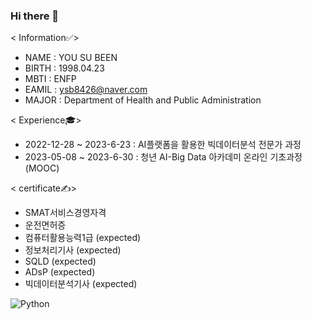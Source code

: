 ### Hi there 👋

<!--
**YOUSUBEEN/YOUSUBEEN** is a ✨ _special_ ✨ repository because its `README.md` (this file) appears on your GitHub profile.

Here are some ideas to get you started:

- 🔭 I’m currently working on ...
- 🌱 I’m currently learning ...
- 👯 I’m looking to collaborate on ...
- 🤔 I’m looking for help with ...
- 💬 Ask me about ...
- 📫 How to reach me: ...
- 😄 Pronouns: ...
- ⚡ Fun fact: ...
-->
< Information✅>

- NAME : YOU SU BEEN 
- BIRTH : 1998.04.23 
- MBTI : ENFP
- EAMIL : ysb8426@naver.com 
- MAJOR : Department of Health and Public Administration 

< Experience🎓>

- 2022-12-28 ~ 2023-6-23 : AI플랫폼을 활용한 빅데이터분석 전문가 과정
- 2023-05-08 ~ 2023-6-30 : 청년 AI-Big Data 아카데미 온라인 기초과정 (MOOC)


< certificate✍>

- SMAT서비스경영자격
- 운전면허증 
- 컴퓨터활용능력1급 (expected)
- 정보처리기사 (expected)
- SQLD (expected)
- ADsP (expected)
- 빅데이터분석기사 (expected)



![Python](https://img.shields.io/badge/python-3670A0?style=for-the-badge&logo=python&logoColor=ffdd54)
